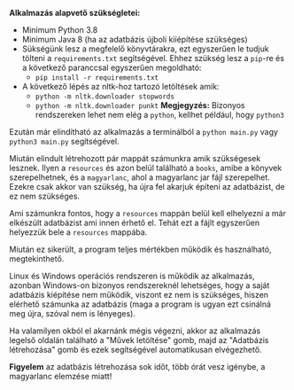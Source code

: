 **Alkalmazás alapvető szükségletei:**
- Minimum Python 3.8
- Minimum Java 8 (ha az adatbázis újboli kiíépítése szükséges)
- Sükségünk lesz a megfelelő könyvtárakra, ezt egyszerűen le tudjuk tölteni a `requirements.txt` segítségével. Ehhez szükség lesz a `pip`-re és a következő paranccsal egyszerűen megoldható: 
	- `pip install -r requirements.txt` 
- A következő lépés az nltk-hoz tartozó letöltések amik:
	- `python -m nltk.downloader stopwords`
	- `python -m nltk.downloader punkt`
	**Megjegyzés:** Bizonyos rendszereken lehet nem elég a `python`, kellhet például, hogy `python3` 

Ezután már elindítható az alkalmazás a terminálból a `python main.py` vagy `python3 main.py` segítségével.

Miután elindult létrehozott pár mappát számunkra amik szükségesek lesznek. Ilyen a `resources` és azon belül található a `books`, amibe a könyvek szerepelhetnek, és a `magyarlanc`, ahol a magyarlanc jar fájl szerepelhet. Ezekre csak akkor van szükség, ha újra fel akarjuk építeni az adatbázist, de ez nem szükséges.

Ami számunkra fontos, hogy a `resources` mappán belül kell elhelyezni a már elkészült adatbázist ami innen érhető el. Tehát ezt a fájlt egyszerűen helyezzük bele a `resources` mappába.

Miután ez sikerült, a program teljes mértékben működik és használható, megtekinthető.

Linux és Windows operációs rendszeren is működik az alkalmazás, azonban Windows-on bizonyos rendszereknél lehetséges, hogy a saját adatbázis kiépítése nem működik, viszont ez nem is szükséges, hiszen elérhető számunka az adatbázis (maga a program is ugyan ezt csinálná meg újra, szóval nem is lényeges).

Ha valamilyen okból el akarnánk mégis végezni, akkor az alkalmazás legelső oldalán található a "Művek letöltése" gomb, majd az "Adatbázis létrehozása" gomb és ezek segítségével automatikusan elvégezhető.

**Figyelem** az adatbázis létrehozása sok időt, több órát vesz igénybe, a magyarlanc elemzése miatt!
